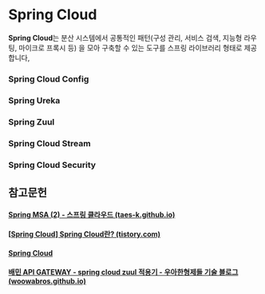 # Spring Cloud

**Spring Cloud**는 분산 시스템에서 공통적인 패턴(구성 관리, 서비스 검색, 지능형 라우팅, 마이크로 프록시 등) 을 모아 구축할 수 있는 도구를 스프링 라이브러리 형태로 제공합니다,





### Spring Cloud Config



 ### Spring Ureka

### Spring Zuul

### Spring Cloud Stream

### Spring Cloud Security



## 참고문헌

#### [Spring MSA (2) - 스프링 클라우드 (taes-k.github.io)](https://taes-k.github.io/2019/06/13/spring-msa-2/)

#### [[Spring Cloud\] Spring Cloud란? (tistory.com)](https://dlibs.tistory.com/19)

#### [Spring Cloud](https://spring.io/projects/spring-cloud)

#### [배민 API GATEWAY - spring cloud zuul 적용기 - 우아한형제들 기술 블로그 (woowabros.github.io)](https://woowabros.github.io/r&d/2017/06/13/apigateway.html)